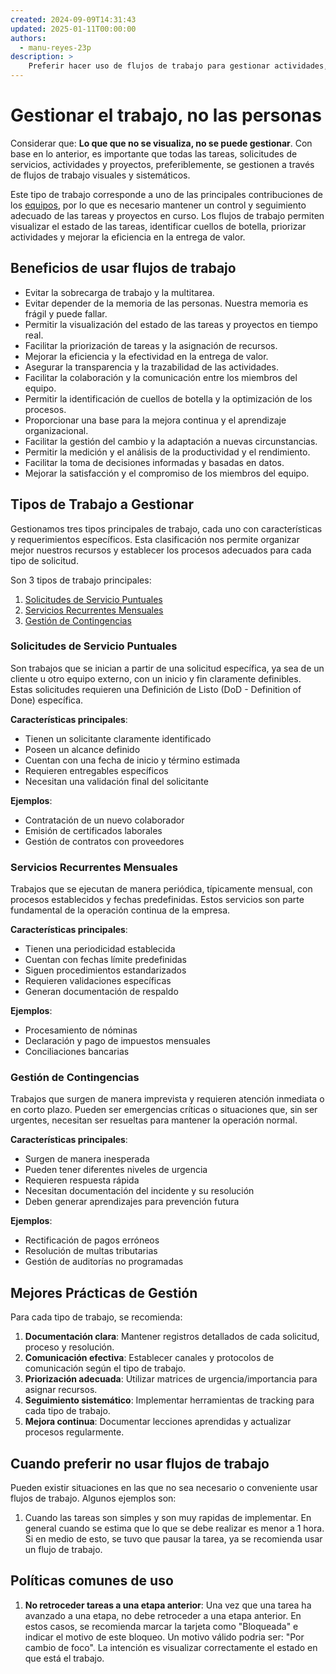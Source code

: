 ```yaml
---
created: 2024-09-09T14:31:43
updated: 2025-01-11T00:00:00
authors:
  - manu-reyes-23p
description: >
    Preferir hacer uso de flujos de trabajo para gestionar actividades, solicitudes generales, tareas y proyectos.
---
```


# Gestionar el trabajo, no las personas

Considerar que: **Lo que que no se visualiza, no se puede gestionar**. Con base en lo anterior, es importante que todas las tareas, solicitudes de servicios, actividades y proyectos, preferiblemente, se gestionen a través de flujos de trabajo visuales y sistemáticos.

Este tipo de trabajo corresponde a uno de las principales contribuciones de los [equipos](/organization#equipos-operacionales), por lo que es necesario mantener un control y seguimiento adecuado de las tareas y proyectos en curso. Los flujos de trabajo permiten visualizar el estado de las tareas, identificar cuellos de botella, priorizar actividades y mejorar la eficiencia en la entrega de valor.

## Beneficios de usar flujos de trabajo

- Evitar la sobrecarga de trabajo y la multitarea.
- Evitar depender de la memoria de las personas. Nuestra memoria es frágil y puede fallar.
- Permitir la visualización del estado de las tareas y proyectos en tiempo real.
- Facilitar la priorización de tareas y la asignación de recursos.
- Mejorar la eficiencia y la efectividad en la entrega de valor.
- Asegurar la transparencia y la trazabilidad de las actividades.
- Facilitar la colaboración y la comunicación entre los miembros del equipo.
- Permitir la identificación de cuellos de botella y la optimización de los procesos.
- Proporcionar una base para la mejora continua y el aprendizaje organizacional.
- Facilitar la gestión del cambio y la adaptación a nuevas circunstancias.
- Permitir la medición y el análisis de la productividad y el rendimiento.
- Facilitar la toma de decisiones informadas y basadas en datos.
- Mejorar la satisfacción y el compromiso de los miembros del equipo.

## Tipos de Trabajo a Gestionar

Gestionamos tres tipos principales de trabajo, cada uno con características y requerimientos específicos. Esta clasificación nos permite organizar mejor nuestros recursos y establecer los procesos adecuados para cada tipo de solicitud.

Son 3 tipos de trabajo principales:

1. [Solicitudes de Servicio Puntuales](#solicitudes-de-servicio-puntuales)
2. [Servicios Recurrentes Mensuales](#servicios-recurrentes-mensuales)
3. [Gestión de Contingencias](#gestión-de-contingencias)

### Solicitudes de Servicio Puntuales

Son trabajos que se inician a partir de una solicitud específica, ya sea de un cliente u otro equipo externo, con un inicio y fin claramente definibles. Estas solicitudes requieren una Definición de Listo (DoD - Definition of Done) específica.

**Características principales**:

- Tienen un solicitante claramente identificado
- Poseen un alcance definido
- Cuentan con una fecha de inicio y término estimada
- Requieren entregables específicos
- Necesitan una validación final del solicitante

**Ejemplos**:

- Contratación de un nuevo colaborador
- Emisión de certificados laborales
- Gestión de contratos con proveedores

### Servicios Recurrentes Mensuales

Trabajos que se ejecutan de manera periódica, típicamente mensual, con procesos establecidos y fechas predefinidas. Estos servicios son parte fundamental de la operación continua de la empresa.

**Características principales**:

- Tienen una periodicidad establecida
- Cuentan con fechas límite predefinidas
- Siguen procedimientos estandarizados
- Requieren validaciones específicas
- Generan documentación de respaldo

**Ejemplos**:

- Procesamiento de nóminas
- Declaración y pago de impuestos mensuales
- Conciliaciones bancarias

### Gestión de Contingencias

Trabajos que surgen de manera imprevista y requieren atención inmediata o en corto plazo. Pueden ser emergencias críticas o situaciones que, sin ser urgentes, necesitan ser resueltas para mantener la operación normal.

**Características principales**:

- Surgen de manera inesperada
- Pueden tener diferentes niveles de urgencia
- Requieren respuesta rápida
- Necesitan documentación del incidente y su resolución
- Deben generar aprendizajes para prevención futura

**Ejemplos**:

- Rectificación de pagos erróneos
- Resolución de multas tributarias
- Gestión de auditorías no programadas

## Mejores Prácticas de Gestión

Para cada tipo de trabajo, se recomienda:

1. **Documentación clara**: Mantener registros detallados de cada solicitud, proceso y resolución.
2. **Comunicación efectiva**: Establecer canales y protocolos de comunicación según el tipo de trabajo.
3. **Priorización adecuada**: Utilizar matrices de urgencia/importancia para asignar recursos.
4. **Seguimiento sistemático**: Implementar herramientas de tracking para cada tipo de trabajo.
5. **Mejora continua**: Documentar lecciones aprendidas y actualizar procesos regularmente.

## Cuando preferir no usar flujos de trabajo

Pueden existir situaciones en las que no sea necesario o conveniente usar flujos de trabajo. Algunos ejemplos son:

1. Cuando las tareas son simples y son muy rapidas de implementar. En general cuando se estima que lo que se debe realizar es menor a 1 hora. Si en medio de esto, se tuvo que pausar la tarea, ya se recomienda usar un flujo de trabajo.

## Políticas comunes de uso

1. **No retroceder tareas a una etapa anterior**: Una vez que una tarea ha avanzado a una etapa, no debe retroceder a una etapa anterior. En estos casos, se recomienda marcar la tarjeta como "Bloqueada" e indicar el motivo de este bloqueo. Un motivo válido podria ser: "Por cambio de foco". La intención es visualizar correctamente el estado en que está el trabajo.
